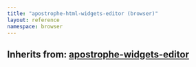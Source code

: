 ```yaml
---
title: "apostrophe-html-widgets-editor (browser)"
layout: reference
namespace: browser
---
```

## Inherits from: [apostrophe-widgets-editor](../apostrophe-widgets/browser-apostrophe-widgets-editor.html)

